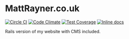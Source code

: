 MattRayner.co.uk
===============
[![Circle CI](https://circleci.com/gh/mattrayner/mattrayner.svg?style=svg)](https://circleci.com/gh/mattrayner/mattrayner) [![Code Climate](https://codeclimate.com/github/mattrayner/mattrayner/badges/gpa.svg)](https://codeclimate.com/github/mattrayner/mattrayner)  [![Test Coverage](https://codeclimate.com/github/mattrayner/mattrayner/badges/coverage.svg)](https://codeclimate.com/github/mattrayner/mattrayner) [![Inline docs](http://inch-ci.org/github/mattrayner/mattrayner.svg?branch=master)](http://inch-ci.org/github/mattrayner/mattrayner)

Rails version of my website with CMS included.
